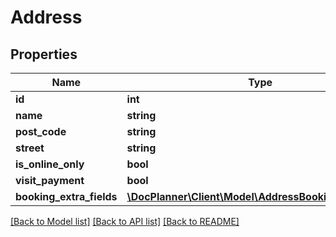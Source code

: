 # Address

## Properties
Name | Type | Description | Notes
------------ | ------------- | ------------- | -------------
**id** | **int** |  | [optional] 
**name** | **string** |  | [optional] 
**post_code** | **string** |  | [optional] 
**street** | **string** |  | [optional] 
**is_online_only** | **bool** |  | [optional] 
**visit_payment** | **bool** |  | [optional] 
**booking_extra_fields** | [**\DocPlanner\Client\Model\AddressBookingExtraFields**](AddressBookingExtraFields.md) |  | [optional] 

[[Back to Model list]](../../README.md#documentation-for-models) [[Back to API list]](../../README.md#documentation-for-api-endpoints) [[Back to README]](../../README.md)

